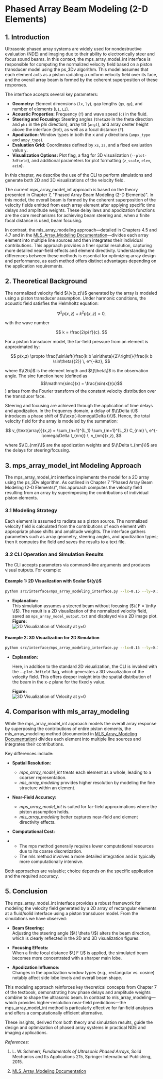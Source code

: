 # **Phased Array Beam Modeling (2-D Elements)**

## 1. Introduction

Ultrasonic phased array systems are widely used for nondestructive evaluation (NDE) and imaging due to their ability to electronically steer and focus sound beams. In this context, the mps_array_model_int interface is responsible for computing the normalized velocity field based on a piston transducer model using the ps_3Dv algorithm. This model assumes that each element acts as a piston radiating a uniform velocity field over its face, and the overall array beam is formed by the coherent superposition of these responses.

The interface accepts several key parameters:

- **Geometry:** Element dimensions (`lx`, `ly`), gap lengths (`gx`, `gy`), and number of elements (`L1`, `L2`).
- **Acoustic Properties:** Frequency (`f`) and wave speed (`c`) in the fluid.
- **Steering and Focusing:** Steering angles (`theta20` in the theta direction and `phi` in the phi direction), array tilt (`angt`), and array center height above the interface (`Dt0`), as well as a focal distance (`F`).
- **Apodization:** Window types in both the x and y directions (`ampx_type` and `ampy_type`).
- **Evaluation Grid:** Coordinates defined by `xs`, `zs`, and a fixed evaluation value `y`.
- **Visualization Options:** Plot flag, a flag for 3D visualization (`--plot-3dfield`), and additional parameters for plot formatting (`z_scale`, `elev`, `azim`).

In this chapter, we describe the use of the CLI to perform simulations and generate both 2D and 3D visualizations of the velocity field.

The current mps_array_model_int approach is based on the theory presented in Chapter 7, "Phased Array Beam Modeling (2-D Elements)". In this model, the overall beam is formed by the coherent superposition of the velocity fields emitted from each array element after applying specific time delays and amplitude weights. These delay laws and apodization functions are the core mechanisms for achieving beam steering and, when a finite focal distance is used, beam focusing. 

In contrast, the mls_array_modeling approach—detailed in Chapters 4.5 and 4.7 and in the [MLS_Array_Modeling Documentation](https://github.com/arabelo2/UMS/blob/main/docs/theory/008%20MLS_Array_Modeling.md)—divides each array element into multiple line sources and then integrates their individual contributions. This approach provides a finer spatial resolution, capturing more detailed near-field effects and element directivity. Understanding the differences between these methods is essential for optimizing array design and performance, as each method offers distinct advantages depending on the application requirements.

## 2. Theoretical Background

The normalized velocity field $\(v(x,z)\)$ generated by the array is modeled using a piston transducer assumption. Under harmonic conditions, the acoustic field satisfies the Helmholtz equation:

$$
\nabla^2 p(x, z) + k^2 p(x, z) = 0,
$$

with the wave number

$$
k = \frac{2\pi f}{c}.
$$

For a piston transducer model, the far-field pressure from an element is approximated by:

$$
p(x,z) \propto \frac{\sin\left(\frac{k b \sin\theta}{2}\right)}{\frac{k b \sin\theta}{2}} \, e^{-ikz},
$$

where $\(2b\)$ is the element length and $\(\theta\)$ is the observation angle. The sinc function here (defined as $$\mathrm{sinc}(x) = \frac{\sin(x)}{x}$$) arises from the Fourier transform of the constant velocity distribution over the transducer face.

Steering and focusing are achieved through the application of time delays and apodization. In the frequency domain, a delay of $\(\Delta t\)$ introduces a phase shift of $\(\exp(-i\omega\Delta t)\)$. Hence, the total velocity field for the array is modeled by the summation:

$$
v_{\text{array}}(x,z) = \sum_{n=1}^{L_1} \sum_{m=1}^{L_2} C_{nm} \, e^{-i\omega\Delta t_{nm}} \, v_{nm}(x,z),
$$

where $\(C_{nm}\)$ are the apodization weights and $\(\Delta t_{nm}\)$ are the delays for steering/focusing.

## 3. mps\_array\_model_int Modeling Approach

The mps_array_model_int interface implements the model for a 2D array using the ps_3Dv algorithm. As outlined in Chapter 7 "Phased Array Beam Modeling (2-D Elements)", this approach computes the velocity field resulting from an array by superimposing the contributions of individual piston elements.

### 3.1 Modeling Strategy

Each element is assumed to radiate as a piston source. The normalized velocity field is calculated from the contributions of each element with appropriate phase shifts and amplitude weights. The interface gathers parameters such as array geometry, steering angles, and apodization types; then it computes the field and saves the results to a text file.

### 3.2 CLI Operation and Simulation Results

The CLI accepts parameters via command-line arguments and produces visual outputs. For example:

#### Example 1: 2D Visualization with Scalar $\(y\)$

```bash
python src/interface/mps_array_modeling_interface.py --lx=0.15 --ly=0.15 --gx=0.05 --gy=0.05 --f=5 --c=1480 --L1=11 --L2=11 --theta=20 --phi=0 --F=inf --ampx_type=rect --ampy_type=rect --xs="-15,15,300" --zs="1,20,200" --y=0 --plot=Y
```

- **Explanation:**  
  This simulation assumes a steered beam without focusing ($\( F = \infty \)$). The result is a 2D visualization of the normalized velocity field, saved as `mps_array_model_output.txt` and displayed via a 2D image plot.  
  **Figure:**  
  ![2D Visualization of Velocity at y=0](../../examples/figures/2D_Visualization_of_velocity_y0.png)

#### Example 2: 3D Visualization for 2D Simulation

```bash
python src/interface/mps_array_modeling_interface.py --lx=0.15 --ly=0.15 --gx=0.05 --gy=0.05 --f=5 --c=1480 --L1=11 --L2=11 --theta=20 --phi=0 --F=inf --ampx_type=rect --ampy_type=rect --xs="-15,15,300" --zs="1,20,200" --y=0 --plot=Y --plot-3dfield

```

- **Explanation:**

  Here, in addition to the standard 2D visualization, the CLI is invoked with the `--plot-3dfield` flag, which generates a 3D visualization of the velocity field. This offers deeper insight into the spatial distribution of the beam in the x-z plane for the fixed y value.

  **Figure:**  
  ![3D Visualization of Velocity at y=0](../../examples/figures/3D_Visualization_of_velocity_y0.png)

## 4. Comparison with mls\_array\_modeling

While the mps_array_model_int approach models the overall array response by superposing the contributions of entire piston elements, the mls_array_modeling method (documented in [MLS_Array_Modeling Documentation](https://github.com/arabelo2/UMS/blob/main/docs/theory/008%20MLS_Array_Modeling.md)) divides each element into multiple line sources and integrates their contributions.

Key differences include:

- **Spatial Resolution:**  

  - *mps_array_model_int* treats each element as a whole, leading to a coarser representation.
  - *mls_array_modeling* provides higher resolution by modeling the fine structure within an element.

- **Near-Field Accuracy:**  

  - *mps_array_model_int* is suited for far-field approximations where the piston assumption holds.
  - *mls_array_modeling* better captures near-field and element directivity effects.

- **Computational Cost:**  
-
  - The mps method generally requires lower computational resources due to its coarse discretization.
  - The mls method involves a more detailed integration and is typically more computationally intensive.

Both approaches are valuable; choice depends on the specific application and the required accuracy.

## 5. Conclusion

The mps_array_model_int interface provides a robust framework for modeling the velocity field generated by a 2D array of rectangular elements at a fluid/solid interface using a piston transducer model. From the simulations we have observed:

- **Beam Steering:**  
  Adjusting the steering angle ($\( \theta \)$) alters the beam direction, which is clearly reflected in the 2D and 3D visualization figures.
  
- **Focusing Effects:**  
  When a finite focal distance $\( F \)$ is applied, the simulated beam becomes more concentrated with a sharper main lobe.

- **Apodization Influence:**  
  Changes in the apodization window types (e.g., rectangular vs. cosine) notably affect side lobe levels and overall beam shape.

This modeling approach reinforces key theoretical concepts from Chapter 7 of the textbook, demonstrating how phase delays and amplitude weights combine to shape the ultrasonic beam. In contrast to mls_array_modeling—which provides higher-resolution near-field predictions—the mps_array_model_int method is particularly effective for far-field analyses and offers a computationally efficient alternative.

These insights, derived from both theory and simulation results, guide the design and optimization of phased array systems in practical NDE and imaging applications.

*References:*

1. L. W. Schmerr, *Fundamentals of Ultrasonic Phased Arrays*, Solid Mechanics and Its Applications 215, Springer International Publishing, 2015.

2. [MLS_Array_Modeling Documentation](https://github.com/arabelo2/UMS/blob/main/docs/theory/008%20MLS_Array_Modeling.md)
```
